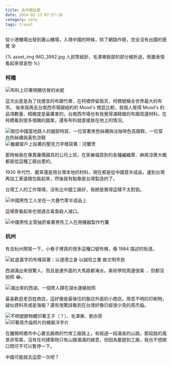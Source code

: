 ```yaml
---
title: 去中國出差
date: 2014-02-13 07:57:18
category: note
tags: travel
---
```


從小港機場出發到蕭山機場，入境中國的時候，除了網路作廢，完全沒有出國的感覺 😰

{% asset_img IMG_3992.jpg 人民幣紙鈔，毛澤東臉部的部分被折過，倒置表情看起來很哀愁 %}

<!--more-->

### 柯橋

<img src="IMG_3974.jpg" alt="布料上印著明顯仿冒的米妮" class="d-block mx-auto mb-3">

這次出差是為了找便宜的布跟竹蓆，在柯橋停留兩天，柯橋號稱全世界最大的布市。
後來我再去台南西市場跟紐約的 Mood's 閒逛比較，我個人覺得 Mood's 的品項數量、精緻度是最厲害的，台南西市場也有我覺得滿精緻的布跟周邊材料。在柯橋看到很多很醜的圖案，還有布料就直接放在地上的情況。

<img src="IMG_3846.jpg" alt="兩位中國當地路人的腿部特寫，一位穿著黑色絲襪與淡咖啡色高跟鞋，一位穿白色絲襪與黃色涼鞋" class="mb-3">

<img src="IMG_3844.jpg" alt="餐廳窗戶上貼著的壓克力字樣寫著：河蟹煲" class="d-block mx-auto mb-3">

那時候我在專賣廉價寢具的公司上班，在家樂福買到的各種編織蓆、麻將涼蓆大概都是從這種工廠出產的。

1930 年代竹、藺草還是用台灣本地的材料，現在都是從中國買半成品，運到台灣再加工車邊跟包裝起來，然後就有點像是台灣製造的了。

台灣工人的工作環境，沒有比中國工廠好，我總是覺得這樣不太對勁。

<img src="IMG_3922.jpg" alt="中國男性工人坐在一大疊竹蓆半成品上" class="d-block mx-auto mb-3">

這場景看起來也很適合毒梟殺人滅口。

<img src="IMG_3915.jpg" alt="中國男性主管抽菸看著男性工人在用機器製作竹簾" class="d-block mx-auto mb-3">

### 杭州

有去杭州閒晃一下，小巷子裡真的很多這種口號布條，像 1984 描述的街道。

<img src="IMG_4007.jpg" alt="紅底黃字的布條寫著：以道德立身 以誠信立業 做文明市民" class="d-block mx-auto mb-3">

西湖滿出來很驚人，而且是連外面的大馬路都淹水。美術學院周邊很美 ... 但都沒拍照 😂。

<img src="IMG_4016.jpg" alt="滿出來的西湖，一個男人蹲在湖水邊緣拍照" class="d-block mx-auto mb-3">

最喜歡逛老百姓商店，這好像是最後住的飯店外面的小商店。用意不明的印刷物，疑似資料夾或是海報？還有很驚訝看到在台灣好像已經很少見的周杰倫。

<img src="IMG_3979.jpg" alt="不明塑膠物體印著王子（？）、毛澤東、劉亦菲" class="d-block mx-auto mb-3">

<img src="IMG_3907.jpg" alt="印著周杰倫照片的桶裝洋芋片" class="d-block mx-auto mb-3">

在離開柯橋市中心要去廠商的竹席工廠路上，有經過一段滿長的山路，那段路的風景非常美，沒有任何建築物只有山跟滿滿的綠意，但因為要趕到工廠，我也不想開口問可不可以暫停一下。

中國可能就去這麼一次吧？
